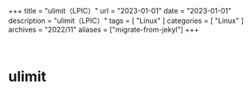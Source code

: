 +++
title = "ulimit（LPIC）"
url = "2023-01-01"
date = "2023-01-01"
description = "ulimit（LPIC）"
tags = [
  "Linux"
]
categories = [
  "Linux"
]
archives = "2022/11"
aliases = ["migrate-from-jekyl"]
+++

<br>

# ulimit

